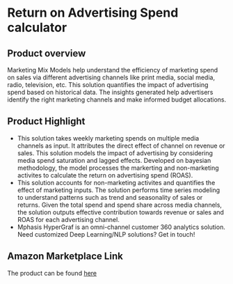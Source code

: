 # Return on Advertising Spend calculator

## Product overview

Marketing Mix Models help understand the efficiency of marketing spend on sales via different advertising channels like print media, social media, radio, television, etc. This solution quantifies the impact of advertising spend based on historical data.  The insights generated help advertisers identify the right marketing channels and make informed budget allocations.

## Product Highlight 

* This solution takes weekly marketing spends on multiple media channels as input. It attributes the direct effect of channel on revenue or sales. This solution  models the impact  of advertising by considering media spend saturation and lagged effects. Developed on bayesian methodology, the model processes the markerting and non-marketing activites to calculate the return on advertising spend (ROAS).
* This solution accounts for non-marketing activites and quantifies the effect of marketing inputs. The solution performs time series modeling to understand patterns such as trend and seasonality of sales or returns. Given the total spend and spend share across media channels, the solution outputs effective contribution towards revenue or sales and ROAS for each advertising channel.
* Mphasis HyperGraf is an omni-channel customer 360 analytics solution. Need customized Deep Learning/NLP solutions? Get in touch!

## Amazon Marketplace Link
The product can be found [here](https://aws.amazon.com/marketplace/pp/prodview-6ykfvcfweweji?sr=0-1&ref_=beagle&applicationId=AWSMPContessa)
